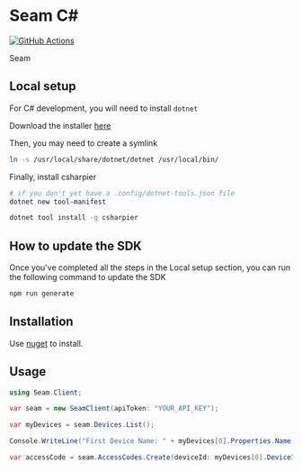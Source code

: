 # Seam C#

[![GitHub Actions](https://github.com/seamapi/nextlove-sdk-csharp/actions/workflows/check.yml/badge.svg)](https://github.com/seamapi/nextlove-sdk-csharp/actions/workflows/check.yml)

Seam

## Local setup

For C# development, you will need to install `dotnet`

Download the installer [here](https://learn.microsoft.com/en-us/dotnet/core/install/macos)

Then, you may need to create a symlink

```bash
ln -s /usr/local/share/dotnet/dotnet /usr/local/bin/
```

Finally, install csharpier

```bash
# if you don't yet have a .config/dotnet-tools.json file
dotnet new tool-manifest

dotnet tool install -g csharpier
```

## How to update the SDK

Once you've completed all the steps in the Local setup section, you can run the following command to update the SDK

```bash
npm run generate
```

## Installation

Use [nuget](https://www.nuget.org/packages/Seam) to install.

## Usage

```csharp
using Seam.Client;

var seam = new SeamClient(apiToken: "YOUR_API_KEY");

var myDevices = seam.Devices.List();

Console.WriteLine("First Device Name: " + myDevices[0].Properties.Name);

var accessCode = seam.AccessCodes.Create(deviceId: myDevices[0].DeviceId, code: "1234");
```
